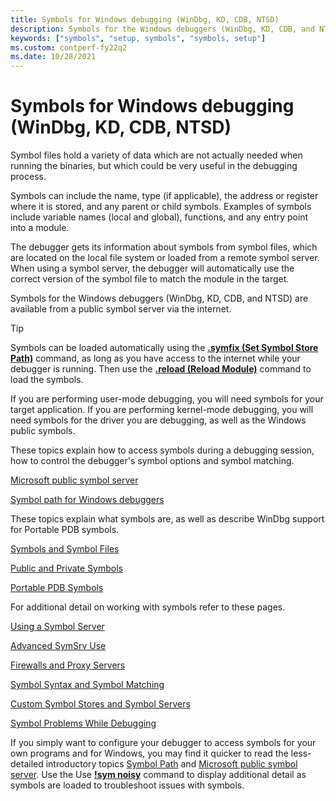 ```yaml
---
title: Symbols for Windows debugging (WinDbg, KD, CDB, NTSD)
description: Symbols for the Windows debuggers (WinDbg, KD, CDB, and NTSD) are available from a public symbol server. 
keywords: ["symbols", "setup, symbols", "symbols, setup"]
ms.custom: contperf-fy22q2
ms.date: 10/28/2021
---
```


# Symbols for Windows debugging (WinDbg, KD, CDB, NTSD)

Symbol files hold a variety of data which are not actually needed when running the binaries, but which could be very useful in the debugging process.

Symbols can include the name, type (if applicable), the address or register where it is stored, and any parent or child symbols. Examples of symbols include variable names (local and global), functions, and any entry point into a module.

The debugger gets its information about symbols from symbol files, which are located on the local file system or loaded from a remote symbol server. When using a symbol server, the debugger will automatically use the correct version of the symbol file to match the module in the target. 

Symbols for the Windows debuggers (WinDbg, KD, CDB, and NTSD) are available from a public symbol server via the internet. 

>[!TIP] 
> Symbols can be loaded automatically using the [**.symfix (Set Symbol Store Path)**](-symfix--set-symbol-store-path-.md) command, as long as you have access to the internet while your debugger is running. Then use the [**.reload (Reload Module)**](-reload--reload-module-.md) command to load the symbols.

If you are performing user-mode debugging, you will need symbols for your target application. If you are performing kernel-mode debugging, you will need symbols for the driver you are debugging, as well as the Windows public symbols. 

These topics explain how to access symbols during a debugging session, how to control the debugger's symbol options and symbol matching.

[Microsoft public symbol server](microsoft-public-symbols.md)

[Symbol path for Windows debuggers](symbol-path.md)

These topics explain what symbols are, as well as describe WinDbg support for Portable PDB symbols.

[Symbols and Symbol Files](symbols-and-symbol-files.md)

[Public and Private Symbols](public-and-private-symbols.md)

[Portable PDB Symbols](symbols-portable-pdb.md)

For additional detail on working with symbols refer to these pages.

[Using a Symbol Server](using-a-symbol-server.md)

[Advanced SymSrv Use](advanced-symsrv-use.md)

[Firewalls and Proxy Servers](firewalls-and-proxy-servers.md)

[Symbol Syntax and Symbol Matching](symbol-syntax-and-symbol-matching.md)

[Custom Symbol Stores and Symbol Servers](symbol-stores-and-symbol-servers.md)

[Symbol Problems While Debugging](symbol-problems-while-debugging.md)

If you simply want to configure your debugger to access symbols for your own programs and for Windows, you may find it quicker to read the less-detailed introductory topics [Symbol Path](symbol-path.md) and [Microsoft public symbol server](microsoft-public-symbols.md). Use the Use [**!sym noisy**](-sym.md) command to display additional detail as symbols are loaded to troubleshoot issues with symbols.





 

 





